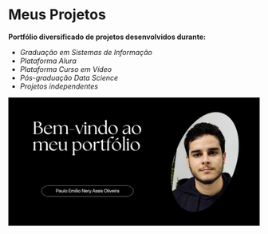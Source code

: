 # Meus Projetos

**Portfólio diversificado de projetos desenvolvidos durante:**

- *Graduação em Sistemas de Informação*
- *Plataforma Alura*
- *Plataforma Curso em Vídeo*
- *Pós-graduação Data Science*
- *Projetos independentes*

![](https://github.com/paulo-emilio/Projetos/blob/main/Imagem%20capa.png#vitrinedev)
